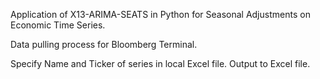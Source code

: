 Application of X13-ARIMA-SEATS in Python for Seasonal Adjustments on Economic Time Series.

Data pulling process for Bloomberg Terminal.

Specify Name and Ticker of series in local Excel file. Output to Excel file.
